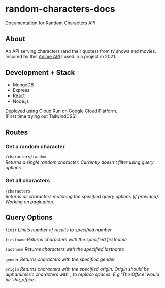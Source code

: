 # random-characters-docs
Documentation for Random Characters API

## About

An API serving characters (and their quotes) from tv shows and movies.
Inspired by this [Anime API](https://github.com/rocktimsaikia/anime-chan/tree/main) I used in a project in 2021.

## Development + Stack

- MongoDB
- Express
- React
- Node.js

Deployed using Cloud Run on Google Cloud Platform.\
(First time trying out TailwindCSS)

## Routes

### Get a random character
`/characters/random`\
_Returns a single random character. Currently doesn't filter using query options_

### Get all characters
`/characters`\
_Returns all characters matching the specified query options (if provided). Working on pagination._

## Query Options

`limit`
_Limits number of results to specified number_

`firstname`
_Returns characters with the specified firstname_

`lastname`
_Returns characters with the specified lastname_
        
`gender`
_Returns characters with the specified gender_

`origin`
_Returns characters with the specified origin. Origin should be alphanumeric characters with _ to replace spaces. E.g 'The Office' would be 'the_office'._
